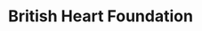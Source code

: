 ---
title: "British Heart Foundation"
url: /canterbury/british-heart-foundation/
shop: Gebrauchtwaren
---